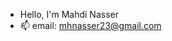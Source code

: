 -  Hello, I'm Mahdi Nasser
- 📫 email: mhnasser23@gmail.com

<!---
MNasser02/MNasser02 is a ✨ special ✨ repository because its `README.md` (this file) appears on your GitHub profile.
You can click the Preview link to take a look at your changes.
--->
